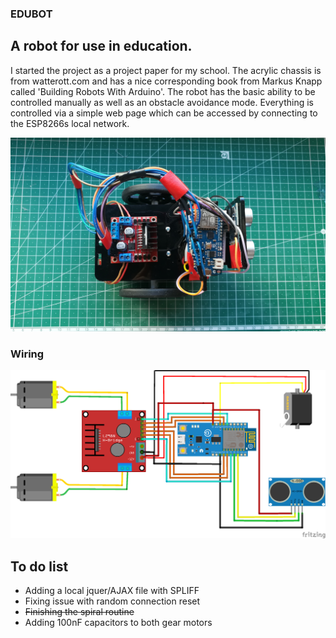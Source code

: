 ### EDUBOT
## A robot for use in education.

I started the project as a project paper for my school. The acrylic chassis is from watterott.com and has a nice corresponding book from Markus Knapp called 'Building Robots With Arduino'. 
The robot has the basic ability to be controlled manually as well as an obstacle avoidance mode. Everything is controlled via a simple web page which can be accessed by connecting to the ESP8266s local network. 

![Robot](https://raw.githubusercontent.com/alexanderstephan/edubot/master/bot.jpg)



### Wiring
![Schematic](https://raw.githubusercontent.com/alexanderstephan/edubot/master/edubot_bb.png)
## To do list
- Adding a local jquer/AJAX file with SPLIFF
- Fixing issue with random connection reset
- ~~Finishing the spiral routine~~
- Adding 100nF capacitors to both gear motors
